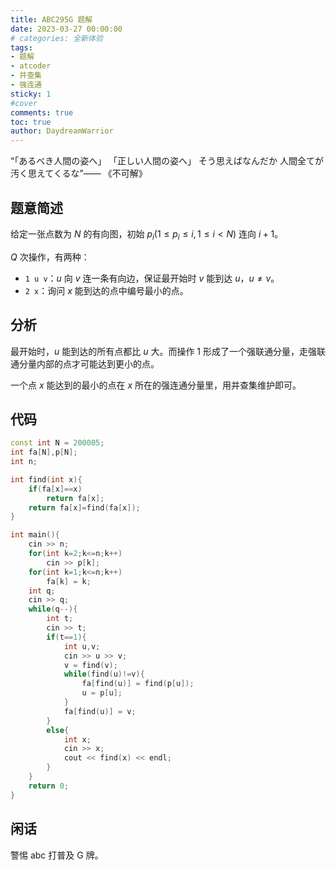 ```yaml
---
title: ABC295G 题解
date: 2023-03-27 00:00:00
# categories: 全新体验
tags:
- 题解
- atcoder
- 并查集
- 强连通
sticky: 1
#cover
comments: true
toc: true
author: DaydreamWarrior
---
```


“「あるべき人間の姿へ」 「正しい人間の姿へ」 そう思えばなんだか 人間全てが汚く思えてくるな”—— 《不可解》

## 题意简述

给定一张点数为 $N$ 的有向图，初始 $p_i(1\leq p_i \leq i,1 \leq i < N)$ 连向 $i+1$。

$Q$ 次操作，有两种：
- `1 u v`：$u$ 向 $v$ 连一条有向边，保证最开始时 $v$ 能到达 $u$，$u \ne v$。
- `2 x`：询问 $x$ 能到达的点中编号最小的点。

## 分析

最开始时，$u$ 能到达的所有点都比 $u$ 大。而操作 $1$ 形成了一个强联通分量，走强联通分量内部的点才可能达到更小的点。

一个点 $x$ 能达到的最小的点在 $x$ 所在的强连通分量里，用并查集维护即可。

## 代码
```cpp
const int N = 200005;
int fa[N],p[N];
int n;

int find(int x){
    if(fa[x]==x)
        return fa[x];
    return fa[x]=find(fa[x]);
}

int main(){
    cin >> n;
    for(int k=2;k<=n;k++)
        cin >> p[k];
    for(int k=1;k<=n;k++)
        fa[k] = k;
    int q;
    cin >> q;
    while(q--){
        int t;
        cin >> t;
        if(t==1){
            int u,v;
            cin >> u >> v;
            v = find(v);
            while(find(u)!=v){
                fa[find(u)] = find(p[u]);
                u = p[u];
            }
            fa[find(u)] = v;
        }
        else{
            int x;
            cin >> x;
            cout << find(x) << endl;
        }
    }
    return 0;
}
```

## 闲话

警惕 abc 打普及 G 牌。